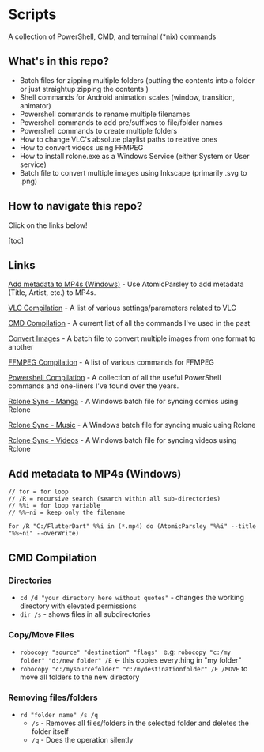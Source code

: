 # Scripts
A collection of PowerShell, CMD, and terminal (*nix) commands

## What's in this repo?
- Batch files for zipping multiple folders (putting the contents into a folder or just straightup zipping the contents )
- Shell commands for Android animation scales (window, transition, animator) 
- Powershell commands to rename multiple filenames
- Powershell commands to add pre/suffixes to file/folder names
- Powershell commands to create multiple folders
- How to change VLC's absolute playlist paths to relative ones
- How to convert videos using FFMPEG
- How to install rclone.exe as a Windows Service (either System or User service)
- Batch file to convert multiple images using Inkscape (primarily .svg to .png)
## How to navigate this repo? 
Click on the links below!

[toc] 

## Links

[Add metadata to MP4s (Windows)](https://github.com/tatsuei/Scripts/blob/master/atomic-parsley-metadata.bat) - Use AtomicParsley to add metadata (Title, Artist, etc.) to MP4s.

[VLC Compilation](https://github.com/tatsuei/Scripts/blob/master/vlc-compilation.md) - A list of various settings/parameters related to VLC

[CMD Compilation](https://github.com/tatsuei/Scripts/blob/master/cmd-compilation.md) - A current list of all the commands I've used in the past  

[Convert Images](https://github.com/tatsuei/Scripts/blob/master/convert-images.bat) - A batch file to convert multiple images from one format to another 

[FFMPEG Compilation](https://github.com/tatsuei/Scripts/blob/master/ffmpeg-compilation.md) - A list of various commands for FFMPEG

[Powershell Compilation](https://github.com/tatsuei/Scripts/blob/master/ps-compilation.cmd) - A collection of all the useful PowerShell commands and one-liners I've found over the years.

[Rclone Sync - Manga](https://github.com/tatsuei/Scripts/blob/master/rclone-manga.bat) - A Windows batch file for syncing comics using Rclone

[Rclone Sync - Music](https://github.com/tatsuei/Scripts/blob/master/rclone-music.bat) - A Windows batch file for syncing music using Rclone

[Rclone Sync - Videos](https://github.com/tatsuei/Scripts/blob/master/rclone-videos.bat) - A Windows batch file for syncing videos using Rclone

## Add metadata to MP4s (Windows)

```
// for = for loop
// /R = recursive search (search within all sub-directories)
// %%i = for loop variable
// %%~ni = keep only the filename

for /R "C:/FlutterDart" %%i in (*.mp4) do (AtomicParsley "%%i" --title "%%~ni" --overWrite)
```

## CMD Compilation

### Directories

- `cd /d "your directory here without quotes"` - changes the working directory with elevated permissions
- `dir /s` - shows files in all subdirectories

### Copy/Move Files

- `robocopy "source" "destination" "flags" ` e.g: `robocopy "c:/my folder" "d:/new folder" /E` <- this copies everything in "my folder"
- `robocopy "c:/mysourcefolder" "c:/mydestinationfolder" /E /MOVE` to move all folders to the new directory

### Removing files/folders

- `rd "folder name" /s /q`
  - `/s` - Removes all files/folders in the selected folder and deletes the folder itself
  - `/q` - Does the operation silently